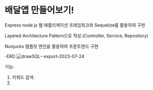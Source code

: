 # 배달앱 만들어보기!

Express node.js 웹 애플리케이션 프레임워크와 Sequelize를 활용하여 구현

Layered Architecture Pattern으로 작성.(Controller, Service, Repository)

Nunjucks 템플릿 엔진을 활용하여 프론트엔드 구현

-ERD
![drawSQL--export-2023-07-24](https://github.com/othwan410/deliveryWeb/assets/76437904/c8c8407c-f00a-40ec-a4c8-bb4334f85952)

기능:

1. 키워드 검색.
2. 

